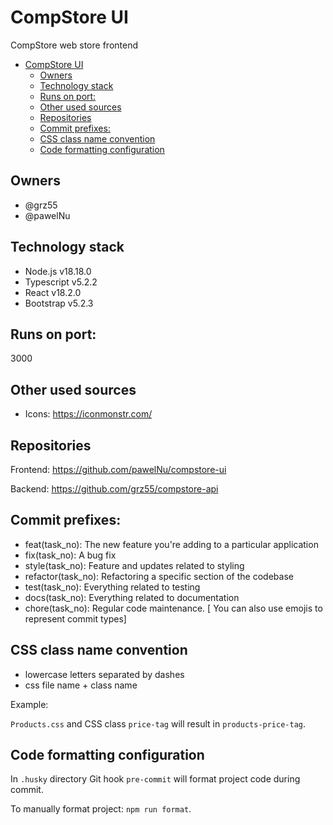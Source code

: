 # CompStore UI

CompStore web store frontend

-   [CompStore UI](#compstore-ui)
    -   [Owners](#owners)
    -   [Technology stack](#technology-stack)
    -   [Runs on port:](#runs-on-port)
    -   [Other used sources](#other-used-sources)
    -   [Repositories](#repositories)
    -   [Commit prefixes:](#commit-prefixes)
    -   [CSS class name convention](#css-class-name-convention)
    -   [Code formatting configuration](#code-formatting-configuration)

## Owners

-   @grz55
-   @pawelNu

## Technology stack

-   Node.js v18.18.0
-   Typescript v5.2.2
-   React v18.2.0
-   Bootstrap v5.2.3

## Runs on port:

3000

## Other used sources

-   Icons: https://iconmonstr.com/

## Repositories

Frontend: https://github.com/pawelNu/compstore-ui

Backend: https://github.com/grz55/compstore-api

## Commit prefixes:

-   feat(task_no): The new feature you're adding to a particular application
-   fix(task_no): A bug fix
-   style(task_no): Feature and updates related to styling
-   refactor(task_no): Refactoring a specific section of the codebase
-   test(task_no): Everything related to testing
-   docs(task_no): Everything related to documentation
-   chore(task_no): Regular code maintenance. [ You can also use emojis to represent commit types]

## CSS class name convention

-   lowercase letters separated by dashes
-   css file name + class name

Example:

`Products.css` and CSS class `price-tag` will result in `products-price-tag`.

## Code formatting configuration

In `.husky` directory Git hook `pre-commit` will format project code during commit.

To manually format project: `npm run format`.
